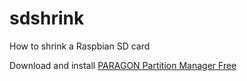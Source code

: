 # sdshrink
How to shrink a Raspbian SD card

Download and install [PARAGON Partition Manager Free](https://www.paragon-software.com/free/pm-express/)


